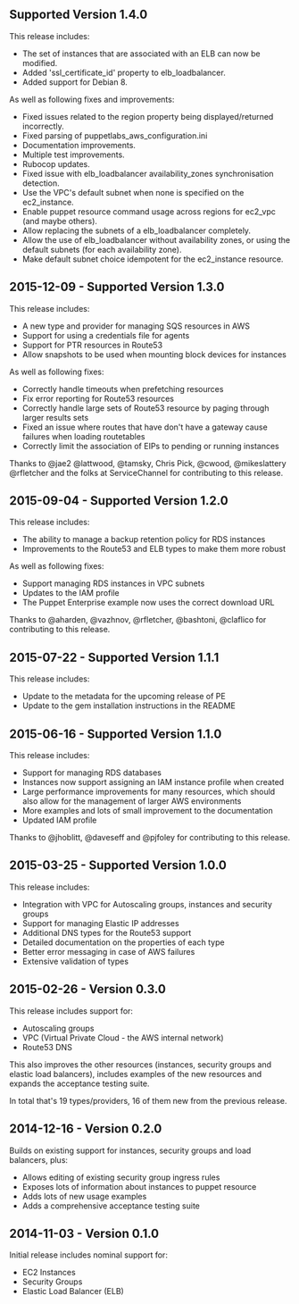 ## Supported Version 1.4.0

This release includes:
- The set of instances that are associated with an ELB can now be modified.
- Added 'ssl_certificate_id' property to elb_loadbalancer.
- Added support for Debian 8.

As well as following fixes and improvements:
- Fixed issues related to the region property being displayed/returned incorrectly.
- Fixed parsing of puppetlabs_aws_configuration.ini
- Documentation improvements.
- Multiple test improvements.
- Rubocop updates.
- Fixed issue with elb_loadbalancer availability_zones synchronisation detection.
- Use the VPC's default subnet when none is specified on the ec2_instance.
- Enable puppet resource command usage across regions for ec2_vpc (and maybe others).
- Allow replacing the subnets of a elb_loadbalancer completely.
- Allow the use of elb_loadbalancer without availability zones, or using the default subnets (for each availability zone).
- Make default subnet choice idempotent for the ec2_instance resource.

## 2015-12-09 - Supported Version 1.3.0

This release includes:

* A new type and provider for managing SQS resources in AWS
* Support for using a credentials file for agents
* Support for PTR resources in Route53
* Allow snapshots to be used when mounting block devices for instances

As well as following fixes:

* Correctly handle timeouts when prefetching resources
* Fix error reporting for Route53 resources
* Correctly handle large sets of Route53 resource by paging through
  larger results sets
* Fixed an issue where routes that have don't have a gateway cause
  failures when loading routetables
* Correctly limit the association of EIPs to pending or running instances

Thanks to @jae2 @lattwood, @tamsky, Chris Pick, @cwood, @mikeslattery
@rfletcher and the folks at ServiceChannel for contributing to this release.


## 2015-09-04 - Supported Version 1.2.0

This release includes:

* The ability to manage a backup retention policy for RDS instances
* Improvements to the Route53 and ELB types to make them more robust

As well as following fixes:

* Support managing RDS instances in VPC subnets
* Updates to the IAM profile
* The Puppet Enterprise example now uses the correct download URL

Thanks to @aharden, @vazhnov, @rfletcher, @bashtoni, @claflico for
contributing to this release.


## 2015-07-22 - Supported Version 1.1.1

This release includes:

* Update to the metadata for the upcoming release of PE
* Update to the gem installation instructions in the README

## 2015-06-16 - Supported Version 1.1.0

This release includes:

* Support for managing RDS databases
* Instances now support assigning an IAM instance profile when created
* Large performance improvements for many resources, which should also
  allow for the management of larger AWS environments
* More examples and lots of small improvement to the documentation
* Updated IAM profile

Thanks to @jhoblitt, @daveseff and @pjfoley for contributing to this release.


## 2015-03-25 - Supported Version 1.0.0

This release includes:

* Integration with VPC for Autoscaling groups, instances and security groups
* Support for managing Elastic IP addresses
* Additional DNS types for the Route53 support
* Detailed documentation on the properties of each type
* Better error messaging in case of AWS failures
* Extensive validation of types


## 2015-02-26 - Version 0.3.0

This release includes support for:

* Autoscaling groups
* VPC (Virtual Private Cloud - the AWS internal network)
* Route53 DNS

This also improves the other resources (instances, security groups and
elastic load balancers), includes examples of the new resources and
expands the acceptance testing suite.

In total that's 19 types/providers, 16 of them new from the previous release.


## 2014-12-16 - Version 0.2.0

Builds on existing support for instances, security groups and load balancers, plus:

* Allows editing of existing security group ingress rules
* Exposes lots of information about instances to puppet resource
* Adds lots of new usage examples
* Adds a comprehensive acceptance testing suite


## 2014-11-03 - Version 0.1.0

Initial release includes nominal support for:

* EC2 Instances
* Security Groups
* Elastic Load Balancer (ELB)
